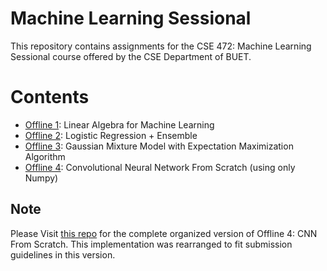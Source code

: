 # Machine Learning Sessional
This repository contains assignments for the CSE 472: Machine Learning Sessional course offered by the CSE Department of BUET. 

# Contents
- [Offline 1](Offline%201): Linear Algebra for Machine Learning
- [Offline 2](Offline%202): Logistic Regression + Ensemble
- [Offline 3](Offline%203): Gaussian Mixture Model with Expectation Maximization Algorithm
- [Offline 4](Offline%204): Convolutional Neural Network From Scratch (using only Numpy)


## Note
Please Visit [this repo](https://github.com/Najib-Haq/Vectorized-CNN-from-scratch) for the complete organized version of Offline 4: CNN From Scratch. This implementation was rearranged to fit submission guidelines in this version. 




